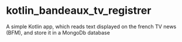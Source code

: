 # kotlin_bandeaux_tv_registrer
A simple Kotlin app, which reads text displayed on the french TV news (BFM), and store it in a MongoDb database
